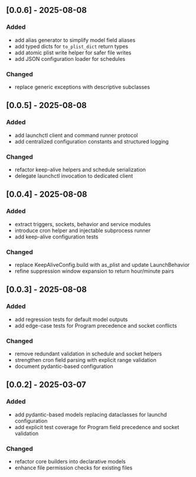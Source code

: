 ## [0.0.6] - 2025-08-08

### Added
- add alias generator to simplify model field aliases
- add typed dicts for `to_plist_dict` return types
- add atomic plist write helper for safer file writes
- add JSON configuration loader for schedules

### Changed
- replace generic exceptions with descriptive subclasses

## [0.0.5] - 2025-08-08

### Added
- add launchctl client and command runner protocol
- add centralized configuration constants and structured logging

### Changed
- refactor keep-alive helpers and schedule serialization
- delegate launchctl invocation to dedicated client

## [0.0.4] - 2025-08-08

### Added
- extract triggers, sockets, behavior and service modules
- introduce cron helper and injectable subprocess runner
- add keep-alive configuration tests

### Changed
- replace KeepAliveConfig.build with as_plist and update LaunchBehavior
- refine suppression window expansion to return hour/minute pairs

## [0.0.3] - 2025-08-08

### Added
- add regression tests for default model outputs
- add edge-case tests for Program precedence and socket conflicts

### Changed
- remove redundant validation in schedule and socket helpers
- strengthen cron field parsing with explicit range validation
- document pydantic-based configuration

## [0.0.2] - 2025-03-07

### Added
- add pydantic-based models replacing dataclasses for launchd configuration
- add explicit test coverage for Program field precedence and socket validation

### Changed
- refactor core builders into declarative models
- enhance file permission checks for existing files

